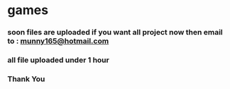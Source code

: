 # games

### soon files are uploaded if you want all project now then email to :    munny165@hotmail.com
### all file uploaded under 1 hour

### Thank You
